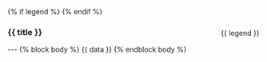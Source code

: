<div style="position: relative;">
  {% if legend %}
    <div style="position: absolute; bottom: 0; right: 0;">{{ legend }}</div>
  {% endif %}
  <h3>{{ title }}</h2>
</div>
---
{% block body %}
{{ data }}
{% endblock body %}
